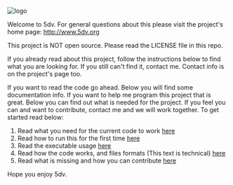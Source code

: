 ![logo](http://5dv.org/imgs/logoBlueSmall.png)

Welcome to 5dv. For general questions about this please visit the project's home page: http://www.5dv.org

This project is NOT open source. Please read the LICENSE file in this repo.

If you already read about this project, follow the instructions below to find what you are looking for. If you still can't find it, contact me. Contact info is on the project's page too.

If you want to read the code go ahead. Below you will find some documentation info. If you want to help me program this project that is great. Below you can find out what is needed for the project. If you feel you can and want to contribute, contact me and we will work together. To get started read below:

1) Read what you need for the current code to work [here](docs/requirements.txt)
2) Read how to run this for the first time [here](docs/quickStart.txt)
3) Read the executable usage [here](docs/executableUsage.txt)
4) Read how the code works, and files formats (This text is technical) [here](docs/documentation.txt)
5) Read what is missing and how you can contribute [here](docs/whatsMissing.txt)

Hope you enjoy 5dv.
